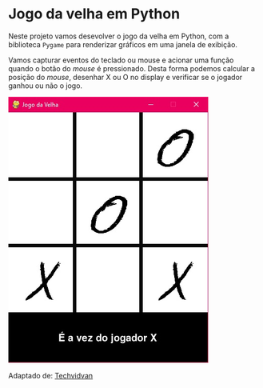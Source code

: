 # Jogo da velha em Python

Neste projeto vamos desevolver o jogo da velha em Python, com a biblioteca ```Pygame``` para renderizar gráficos em uma janela de exibição. 

Vamos capturar eventos do teclado ou mouse e acionar uma função quando o botão do *mouse* é pressionado. Desta forma podemos calcular a posição do *mouse*, desenhar X ou O no display e verificar se o jogador ganhou ou não o jogo. 

![jogo-velha.jpg](jogo-velha.jpg)

Adaptado de: [Techvidvan](https://techvidvan.com/tutorials/python-game-project-tic-tac-toe/)

